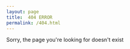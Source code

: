 ```yaml
---
layout: page
title:  404 ERROR
permalink: /404.html
---
```

Sorry, the page you're looking for doesn't exist
